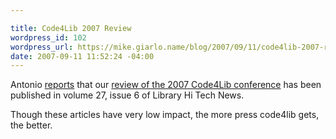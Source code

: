 ```yaml
---

title: Code4Lib 2007 Review
wordpress_id: 102
wordpress_url: https://mike.giarlo.name/blog/2007/09/11/code4lib-2007-review/
date: 2007-09-11 11:52:24 -04:00
---
```

Antonio <a href="http://barr.eraic.us/archives/23" target="_blank">reports</a> that our <a href="http://www.emeraldinsight.com/10.1108/07419050710823247" target="_blank">review of the 2007 Code4Lib conference</a> has been published in volume 27, issue 6 of Library Hi Tech News.

Though these articles have very low impact, the more press code4lib gets, the better.
